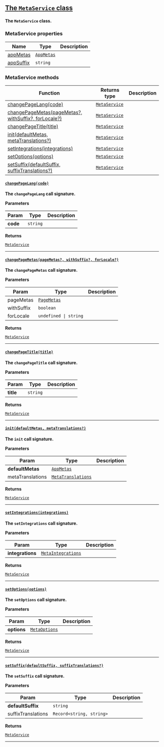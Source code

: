 <section id="main" data-note="AUTO-GENERATED CONTENT, DO NOT EDIT DIRECTLY!">

<h2><a name="metaservice" href="https://ngx-useful.lamnhan.com/content/reference/classes/metaservice.html"><p>The <code>MetaService</code> class</p>
</a></h2>

**The `MetaService` class.**

<h3><a name="metaservice-properties"><p>MetaService properties</p>
</a></h3>

| Name                                                                                             | Type                                                                                                                          | Description |
| ------------------------------------------------------------------------------------------------ | ----------------------------------------------------------------------------------------------------------------------------- | ----------- |
| [appMetas](https://ngx-useful.lamnhan.com/content/reference/classes/metaservice.html#appmetas)   | <code><a href="https://ngx-useful.lamnhan.com/content/reference/interfaces/appmetas.html" target="_blank">AppMetas</a></code> |             |
| [appSuffix](https://ngx-useful.lamnhan.com/content/reference/classes/metaservice.html#appsuffix) | <code>string</code>                                                                                                           |             |

<h3><a name="metaservice-methods"><p>MetaService methods</p>
</a></h3>

| Function                                                                               | Returns type                                                                                                                     | Description |
| -------------------------------------------------------------------------------------- | -------------------------------------------------------------------------------------------------------------------------------- | ----------- |
| [changePageLang(code)](#metaservice-changepagelang-0)                                  | <code><a href="https://ngx-useful.lamnhan.com/content/reference/classes/metaservice.html" target="_blank">MetaService</a></code> |             |
| [changePageMetas(pageMetas?, withSuffix?, forLocale?)](#metaservice-changepagemetas-0) | <code><a href="https://ngx-useful.lamnhan.com/content/reference/classes/metaservice.html" target="_blank">MetaService</a></code> |             |
| [changePageTitle(title)](#metaservice-changepagetitle-0)                               | <code><a href="https://ngx-useful.lamnhan.com/content/reference/classes/metaservice.html" target="_blank">MetaService</a></code> |             |
| [init(defaultMetas, metaTranslations?)](#metaservice-init-0)                           | <code><a href="https://ngx-useful.lamnhan.com/content/reference/classes/metaservice.html" target="_blank">MetaService</a></code> |             |
| [setIntegrations(integrations)](#metaservice-setintegrations-0)                        | <code><a href="https://ngx-useful.lamnhan.com/content/reference/classes/metaservice.html" target="_blank">MetaService</a></code> |             |
| [setOptions(options)](#metaservice-setoptions-0)                                       | <code><a href="https://ngx-useful.lamnhan.com/content/reference/classes/metaservice.html" target="_blank">MetaService</a></code> |             |
| [setSuffix(defaultSuffix, suffixTranslations?)](#metaservice-setsuffix-0)              | <code><a href="https://ngx-useful.lamnhan.com/content/reference/classes/metaservice.html" target="_blank">MetaService</a></code> |             |

<h4><a name="metaservice-changepagelang-0" href="https://ngx-useful.lamnhan.com/content/reference/classes/metaservice.html#changepagelang"><p><code>changePageLang(code)</code></p>
</a></h4>

**The `changePageLang` call signature.**

**Parameters**

| Param    | Type                | Description |
| -------- | ------------------- | ----------- |
| **code** | <code>string</code> |             |

**Returns**

<code><a href="https://ngx-useful.lamnhan.com/content/reference/classes/metaservice.html" target="_blank">MetaService</a></code>

---

<h4><a name="metaservice-changepagemetas-0" href="https://ngx-useful.lamnhan.com/content/reference/classes/metaservice.html#changepagemetas"><p><code>changePageMetas(pageMetas?, withSuffix?, forLocale?)</code></p>
</a></h4>

**The `changePageMetas` call signature.**

**Parameters**

| Param      | Type                                                                                                                            | Description |
| ---------- | ------------------------------------------------------------------------------------------------------------------------------- | ----------- |
| pageMetas  | <code><a href="https://ngx-useful.lamnhan.com/content/reference/interfaces/pagemetas.html" target="_blank">PageMetas</a></code> |             |
| withSuffix | <code>boolean</code>                                                                                                            |             |
| forLocale  | <code>undefined \| string</code>                                                                                                |             |

**Returns**

<code><a href="https://ngx-useful.lamnhan.com/content/reference/classes/metaservice.html" target="_blank">MetaService</a></code>

---

<h4><a name="metaservice-changepagetitle-0" href="https://ngx-useful.lamnhan.com/content/reference/classes/metaservice.html#changepagetitle"><p><code>changePageTitle(title)</code></p>
</a></h4>

**The `changePageTitle` call signature.**

**Parameters**

| Param     | Type                | Description |
| --------- | ------------------- | ----------- |
| **title** | <code>string</code> |             |

**Returns**

<code><a href="https://ngx-useful.lamnhan.com/content/reference/classes/metaservice.html" target="_blank">MetaService</a></code>

---

<h4><a name="metaservice-init-0" href="https://ngx-useful.lamnhan.com/content/reference/classes/metaservice.html#init"><p><code>init(defaultMetas, metaTranslations?)</code></p>
</a></h4>

**The `init` call signature.**

**Parameters**

| Param            | Type                                                                                                                                          | Description |
| ---------------- | --------------------------------------------------------------------------------------------------------------------------------------------- | ----------- |
| **defaultMetas** | <code><a href="https://ngx-useful.lamnhan.com/content/reference/interfaces/appmetas.html" target="_blank">AppMetas</a></code>                 |             |
| metaTranslations | <code><a href="https://ngx-useful.lamnhan.com/content/reference/interfaces/metatranslations.html" target="_blank">MetaTranslations</a></code> |             |

**Returns**

<code><a href="https://ngx-useful.lamnhan.com/content/reference/classes/metaservice.html" target="_blank">MetaService</a></code>

---

<h4><a name="metaservice-setintegrations-0" href="https://ngx-useful.lamnhan.com/content/reference/classes/metaservice.html#setintegrations"><p><code>setIntegrations(integrations)</code></p>
</a></h4>

**The `setIntegrations` call signature.**

**Parameters**

| Param            | Type                                                                                                                                          | Description |
| ---------------- | --------------------------------------------------------------------------------------------------------------------------------------------- | ----------- |
| **integrations** | <code><a href="https://ngx-useful.lamnhan.com/content/reference/interfaces/metaintegrations.html" target="_blank">MetaIntegrations</a></code> |             |

**Returns**

<code><a href="https://ngx-useful.lamnhan.com/content/reference/classes/metaservice.html" target="_blank">MetaService</a></code>

---

<h4><a name="metaservice-setoptions-0" href="https://ngx-useful.lamnhan.com/content/reference/classes/metaservice.html#setoptions"><p><code>setOptions(options)</code></p>
</a></h4>

**The `setOptions` call signature.**

**Parameters**

| Param       | Type                                                                                                                                | Description |
| ----------- | ----------------------------------------------------------------------------------------------------------------------------------- | ----------- |
| **options** | <code><a href="https://ngx-useful.lamnhan.com/content/reference/interfaces/metaoptions.html" target="_blank">MetaOptions</a></code> |             |

**Returns**

<code><a href="https://ngx-useful.lamnhan.com/content/reference/classes/metaservice.html" target="_blank">MetaService</a></code>

---

<h4><a name="metaservice-setsuffix-0" href="https://ngx-useful.lamnhan.com/content/reference/classes/metaservice.html#setsuffix"><p><code>setSuffix(defaultSuffix, suffixTranslations?)</code></p>
</a></h4>

**The `setSuffix` call signature.**

**Parameters**

| Param              | Type                                | Description |
| ------------------ | ----------------------------------- | ----------- |
| **defaultSuffix**  | <code>string</code>                 |             |
| suffixTranslations | <code>Record<string, string></code> |             |

**Returns**

<code><a href="https://ngx-useful.lamnhan.com/content/reference/classes/metaservice.html" target="_blank">MetaService</a></code>

---

</section>
